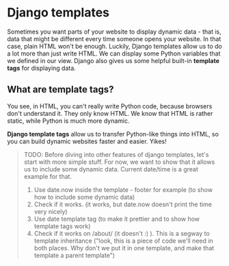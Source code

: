 # Django templates

Sometimes you want parts of your website to display dynamic data - that is, data that might be different every time someone opens your website. In that case, plain HTML won't be enough. Luckily, Django templates allow us to do a lot more than just write HTML. We can display some Python variables that we defined in our view. Django also gives us some helpful built-in __template tags__ for displaying data.

## What are template tags?

You see, in HTML, you can't really write Python code, because browsers don't understand it. They only know HTML. We know that HTML is rather static, while Python is much more dynamic.

__Django template tags__ allow us to transfer Python-like things into HTML, so you can build dynamic websites faster and easier. Yikes!

> TODO: Before diving into other features of django templates, let's start with more simple stuff. For now, we want to show that it allows us to include some dynamic data. Current date/time is a great example for that.
> 1. Use date.now inside the template - footer for example (to show how to include some dynamic data)
> 2. Check if it works. (it works, but date.now doesn't print the time very nicely)
> 3. Use date template tag (to make it prettier and to show how template tags work)
> 4. Check if it works on /about/ (it doesn't :) ). This is a segway to template inheritance ("look, this is a piece of code we'll need in both places. Why don't we put it in one template, and make that template a parent template")
